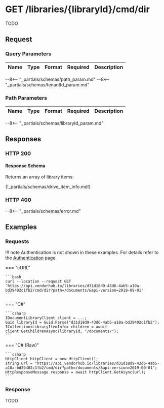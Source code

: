 # **GET**   /libraries/{libraryId}/cmd/dir

TODO

## Request

### Query Parameters

| Name | Type | Format | Required | Description |
| ---- | ---- | ------ | -------- | ----------- |
--8<-- "_partials/schemas/path_param.md"
--8<-- "_partials/schemas/tenantId_param.md"

### Path Parameters

| Name | Type | Format | Required | Description |
| ---- | ---- | ------ | -------- | ----------- |
--8<-- "_partials/schemas/libraryId_param.md"

## Responses

### HTTP 200

#### Response Schema

Returns an array of library items:

{!_partials/schemas/drive_item_info.md!}

### HTTP 400

--8<-- "_partials/schemas/error.md"

## Examples

### Requests

!!! note
    Authentication is not shown in these examples. For details refer to the [Authentication](../auth.md) page.

=== "cURL"

    ```bash
    curl --location --request GET 'https://api.vendorhub.io/libraries/d31d18d9-43d6-4ab5-a10a-bd39402c1fb2/cmd/dir?path=/documents/&api-version=2019-09-01'
    ```

=== "C#"

    ```csharp
    IDocumentLibraryClient client = ...;
    Guid libraryId = Guid.Parse("d31d18d9-43d6-4ab5-a10a-bd39402c1fb2");
    ICollection<LibraryItemInfo> children = await client.GetChildrenAsync(libraryId, "/documents/");
    ```

=== "C# (Raw)"

    ```csharp
    HttpClient httpClient = new HttpClient();
    string url = "https://api.vendorhub.io/libraries/d31d18d9-43d6-4ab5-a10a-bd39402c1fb2/cmd/dir?path=/documents/&api-version=2019-09-01";
    HttpResponseMessage response = await httpClient.GetAsync(url);
    ```

### Response

TODO
